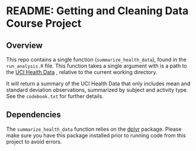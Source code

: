 # README: Getting and Cleaning Data Course Project

## Overview
This repo contains a single function (`summarize_health_data`), found in
the `run_analysis.R` file. This function takes a single argument with is
a path to the 
[UCI Health Data](http://archive.ics.uci.edu/ml/datasets/Human+Activity+Recognition+Using+Smartphones)
, relative to the current working directory.

It will return a summary of the UCI Health Data that only includes mean and
standard deviation observations, summarized by subject and activity type.
See the `codebook.txt` for further details.

## Dependencies
The `summarize_health_data` function relies on the
[dplyr](https://cran.r-project.org/web/packages/dplyr/index.html)
package. Please make sure you have this package installed prior to running
code from this project to avoid errors.
